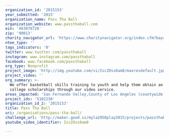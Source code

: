 ```yaml
---
organization_id: '2015153'
year_submitted: '2015'
organization_name: Pass Tha Ball
organization_website: www.passthaball.com
ein: '463878728'
zip: '90013'
charity_navigator_url: 'https://www.charitynavigator.org/index.cfm?bay=search.profile&ein=463878728'
ntee_type: ''
tags_indicators: '0'
twitter: www.twitter.com/passthaball
instagram: www.instagram.com/passthaball
facebook: www.facebook.com/passthaball
org_type: Nonprofit
project_image: 'http://img.youtube.com/vi/IscZOss0am8/maxresdefault.jpg'
project_video: ''
org_summary: >-
  We offer basketball skills training to youth and help them obtain an athletic
  college scholarships through our video service.
areas_impacted: 'San Fernando Valley,County of Los Angeles (countywide)'
project_ids: '5102230'
organization_id_2: '2015153'
title: Pass Tha Ball
uri: /organizations/pass-tha-ball/
challenge_url: 'http://maker.good.is/myla2050play2015/projects/passthaball.html'
youtube_video_identifier: IscZOss0am8

---
```


